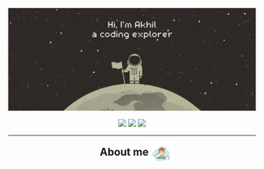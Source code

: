 <img src="https://github.com/Akhil-Selukar/Akhil-Selukar/blob/master/images/main.png"/>

<p align="center">
 <img src="https://badges.pufler.dev/years/Akhil-Selukar"/>
 <img src="https://badges.pufler.dev/repos/Akhil-Selukar"/>
 <img src="https://badges.pufler.dev/commits/monthly/Akhil-Selukar" />
</p>
<hr>

<div align="center" style="display:flex; flex-direction:row; align-items:center; margin-left:37%">
<h2 style="margin: 0;">About me </h2>
<img src="https://github.com/Akhil-Selukar/Akhil-Selukar/blob/master/images/about-me.png" width="50">
</div>
<!--
**Akhil-Selukar/Akhil-Selukar** is a ✨ _special_ ✨ repository because its `README.md` (this file) appears on your GitHub profile.

Here are some ideas to get you started:

- 🔭 I’m currently working on ...
- 🌱 I’m currently learning ...
- 👯 I’m looking to collaborate on ...
- 🤔 I’m looking for help with ...
- 💬 Ask me about ...
- 📫 How to reach me: ...
- 😄 Pronouns: ...
- ⚡ Fun fact: ...
-->
